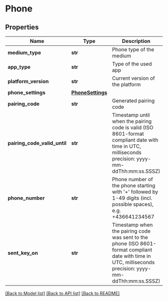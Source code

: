 # Phone

## Properties
Name | Type | Description | Notes
------------ | ------------- | ------------- | -------------
**medium_type** | **str** | Phone type of the medium | [optional] 
**app_type** | **str** | Type of the used app | [optional] 
**platform_version** | **str** | Current version of the platform | [optional] 
**phone_settings** | [**PhoneSettings**](PhoneSettings.md) |  | 
**pairing_code** | **str** | Generated pairing code | [optional] 
**pairing_code_valid_until** | **str** | Timestamp until when the pairing code is valid (ISO 8601-format compliant date with time in UTC, milliseconds precision: yyyy-mm-ddThh:mm:ss.SSSZ) | [optional] 
**phone_number** | **str** | Phone number of the phone starting with &#x27;+&#x27; followed by 1-49 digits (incl. possible spaces), e.g. +436641234567 | 
**sent_key_on** | **str** | Timestamp when the pairing code was sent to the phone (ISO 8601-format compliant date with time in UTC, milliseconds precision: yyyy-mm-ddThh:mm:ss.SSSZ) | [optional] 

[[Back to Model list]](../README.md#documentation-for-models) [[Back to API list]](../README.md#documentation-for-api-endpoints) [[Back to README]](../README.md)

